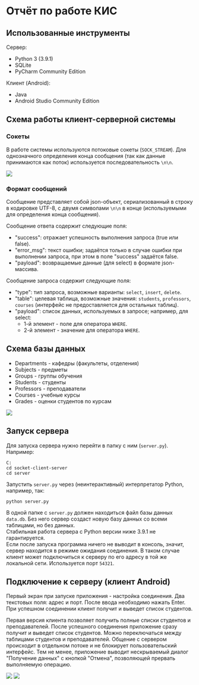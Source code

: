 # Отчёт по работе КИС

## Использованные инструменты

Сервер:
- Python 3 (3.9.1)
- SQLite
- PyCharm Community Edition

Клиент (Android):
- Java
- Android Studio Community Edition

## Схема работы клиент-серверной системы

### Сокеты

В работе системы используются потоковые сокеты (`SOCK_STREAM`). Для однозначного определения конца сообщения (так как данные принимаются как поток) используется последовательность `\n\n`.

<img src="1.png">

### Формат сообщений

Сообщение представляет собой json-объект, сериализованный в строку в кодировке UTF-8, с двумя символами `\n\n` в конце (используемыми для определения конца сообщения).

Сообщение ответа содержит следующие поля:
- "success": отражает успешность выполнения запроса (true или false).
- "error_msg": текст ошибки; задаётся только в случае ошибки при выполнении запроса, при этом в поле "success" задаётся false.
- "payload": возвращаемые данные (для select) в формате json-массива.

Сообщение запроса содержит следующие поля:
- "type": тип запроса, возможные варианты: `select`, `insert`, `delete`.
- "table": целевая таблица, возможные значения: `students`, `professors`, `courses` (интерфейс не предоставляется для остальных таблиц).
- "payload": список данных, используемых в запросе; например, для select: 
  - 1-й элемент - поле для оператора `WHERE`.
  - 2-й элемент - значение для оператора `WHERE`.

## Схема базы данных

- Departments - кафедры (факультеты, отделения)
- Subjects - предметы
- Groups - группы обучения
- Students - студенты
- Professors - преподаватели
- Courses - учебные курсы
- Grades - оценки студентов по курсам

<img src="2.png">

## Запуск сервера

Для запуска сервера нужно перейти в папку с ним (`server.py`). Например:
```
C:
cd socket-client-server
cd server
```  
Запустить `server.py` через (неинтерактивный) интерпретатор Python, например, так:  
```
python server.py
```  
В одной папке с `server.py` должен находиться файл базы данных `data.db`. Без него сервер создаст новую базу данных со всеми таблицами, но без данных.  
Стабильная работа сервера с Python версии ниже 3.9.1 не гарантируется.  
Если после запуска программа ничего не выводит в консоль, значит, сервер находится в режиме ожидания соединения. В таком случае клиент может подключиться к серверу по его адресу в той же локальной сети. Используется порт `54321`.

## Подключение к серверу (клиент Android)

Первый экран при запуске приложения - настройка соединения. Два текстовых поля: адрес и порт. После ввода необходимо нажать Enter. При успешном соединении клиент получит и выведет список студентов.

Первая версия клиента позволяет получить полные списки студентов и преподавателей. После успешного соединения приложение сразу получит и выведет список студентов. Можно переключаться между таблицами студентов и преподавателей. Общение с сервером происходит в отдельном потоке и не блокирует пользовательский интерфейс. Тем не менее, приложение выводит нескрываемый диалог "Получение данных" с кнопкой "Отмена", позволяющей прервать выполняемую операцию.

<img src="3.png">

<img src="4.png">